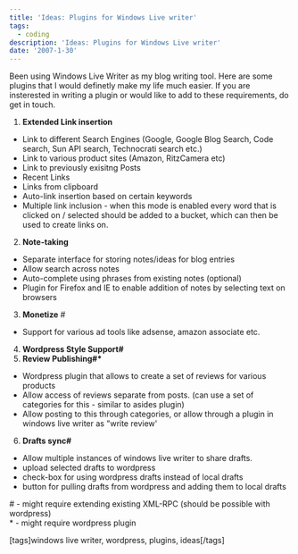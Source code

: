 ```yaml
---
title: 'Ideas: Plugins for Windows Live writer'
tags:
  - coding
description: 'Ideas: Plugins for Windows Live writer'
date: '2007-1-30'
---
```


Been using Windows Live Writer as my blog writing tool. Here are some plugins that I would definetly make my life much easier. If you are insterested in writing a plugin or would like to add to these requirements, do get in touch.

1. **Extended Link insertion**
  * Link to different Search Engines (Google, Google Blog Search, Code search, Sun API search, Technocrati search etc.) 
  * Link to various product sites (Amazon, RitzCamera etc) 
  * Link to previously exisitng Posts 
  * Recent Links 
  * Links from clipboard 
  * Auto-link insertion based on certain keywords 
  * Multiple link inclusion - when this mode is enabled every word that is clicked on / selected should be added to a bucket, which can then be used to create links on.
2. **Note-taking**
  * Separate interface for storing notes/ideas for blog entries 
  * Allow search across notes 
  * Auto-complete using phrases from existing notes (optional) 
  * Plugin for Firefox and IE to enable addition of notes by selecting text on browsers
3. **Monetize** \#
  * Support for various ad tools like adsense, amazon associate etc.
4. **Wordpress Style Support\#** 
5. **Review Publishing\#\***
  * Wordpress plugin that allows to create a set of reviews for various products 
  * Allow access of reviews separate from posts. (can use a set of categories for this - similar to asides plugin) 
  * Allow posting to this through categories, or allow through a plugin in windows live writer as "write review' 
6. **Drafts sync\#**
  * Allow multiple instances of windows live writer to share drafts. 
  * upload selected drafts to wordpress 
  * check-box for using wordpress drafts instead of local drafts 
  * button for pulling drafts from wordpress and adding them to local drafts

\# - might require extending existing XML-RPC (should be possible with wordpress)  
\* - might require wordpress plugin

\[tags\]windows live writer, wordpress, plugins, ideas\[/tags\]
